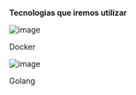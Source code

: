**Tecnologias que iremos utilizar**
<p>
  
  ![image](https://github.com/bruno-silverio/goapi/assets/27282770/9485ca6f-5b11-4243-88b1-01bceeb3457f)
  
  Docker
  
  ![image](https://github.com/bruno-silverio/goapi/assets/27282770/5d16e733-40e4-4b5d-ad56-df0d3baaf8fe)
  
  Golang  
</p>
